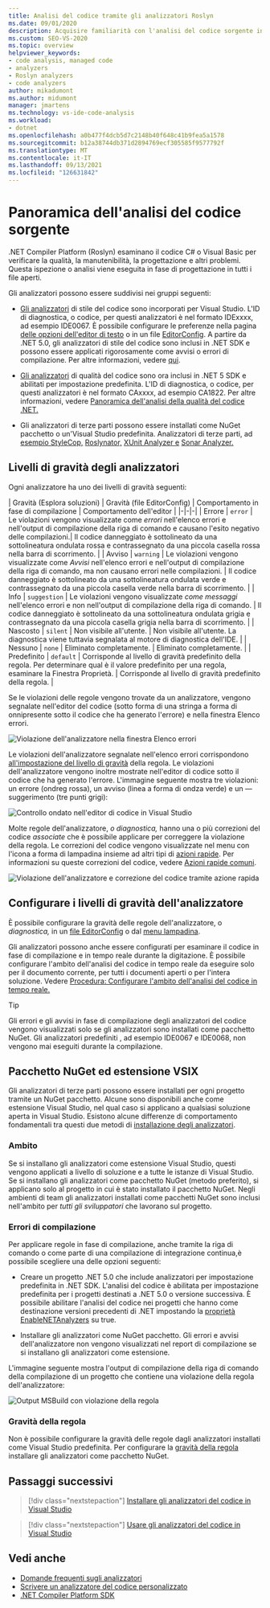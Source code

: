 ```yaml
---
title: Analisi del codice tramite gli analizzatori Roslyn
ms.date: 09/01/2020
description: Acquisire familiarità con l'analisi del codice sorgente in Visual Studio. Informazioni sulle correzioni del codice e sui diversi tipi di analizzatori e livelli di gravità.
ms.custom: SEO-VS-2020
ms.topic: overview
helpviewer_keywords:
- code analysis, managed code
- analyzers
- Roslyn analyzers
- code analyzers
author: mikadumont
ms.author: midumont
manager: jmartens
ms.technology: vs-ide-code-analysis
ms.workload:
- dotnet
ms.openlocfilehash: a0b477f4dcb5d7c2148b40f648c41b9fea5a1578
ms.sourcegitcommit: b12a38744db371d2894769ecf305585f9577792f
ms.translationtype: MT
ms.contentlocale: it-IT
ms.lasthandoff: 09/13/2021
ms.locfileid: "126631842"
---
```

# <a name="overview-of-source-code-analysis"></a>Panoramica dell'analisi del codice sorgente

.NET Compiler Platform (Roslyn) esaminano il codice C# o Visual Basic per verificare la qualità, la manutenibilità, la progettazione e altri problemi. Questa ispezione o analisi viene eseguita in fase di progettazione in tutti i file aperti.

Gli analizzatori possono essere suddivisi nei gruppi seguenti:

- [Gli analizzatori](/dotnet/fundamentals/code-analysis/code-style-rule-options?preserve-view=true&view=vs-2019#convention-categories) di stile del codice sono incorporati per Visual Studio. L'ID di diagnostica, o codice, per questi analizzatori è nel formato IDExxxx, ad esempio IDE0067. È possibile configurare le preferenze nella pagina [delle opzioni dell'editor di testo](../ide/code-styles-and-code-cleanup.md) o in un file [EditorConfig](/dotnet/fundamentals/code-analysis/code-style-rule-options). A partire da .NET 5.0, gli analizzatori di stile del codice sono inclusi in .NET SDK e possono essere applicati rigorosamente come avvisi o errori di compilazione. Per altre informazioni, vedere [qui](/dotnet/fundamentals/productivity/code-analysis#code-style-analysis).

- [Gli analizzatori](/dotnet/fundamentals/code-analysis/quality-rules/index) di qualità del codice sono ora inclusi in .NET 5 SDK e abilitati per impostazione predefinita. L'ID di diagnostica, o codice, per questi analizzatori è nel formato CAxxxx, ad esempio CA1822. Per altre informazioni, vedere [Panoramica dell'analisi della qualità del codice .NET.](/dotnet/fundamentals/productivity/code-analysis#code-quality-analysis)

- Gli analizzatori di terze parti possono essere installati come NuGet pacchetto o un'Visual Studio predefinita. Analizzatori di terze parti, ad [esempio StyleCop,](https://www.nuget.org/packages/StyleCop.Analyzers/) [Roslynator,](https://www.nuget.org/packages/Roslynator.Analyzers/) [XUnit Analyzer e](https://www.nuget.org/packages/xunit.analyzers/) [Sonar Analyzer.](https://www.nuget.org/packages/SonarAnalyzer.CSharp/)

## <a name="severity-levels-of-analyzers"></a>Livelli di gravità degli analizzatori

Ogni analizzatore ha uno dei livelli di gravità seguenti:

| Gravità (Esplora soluzioni) | Gravità (file EditorConfig) | Comportamento in fase di compilazione | Comportamento dell'editor |
|-|-|-|
| Errore | `error` | Le violazioni vengono visualizzate come *errori* nell'elenco errori e nell'output di compilazione della riga di comando e causano l'esito negativo delle compilazioni.| Il codice danneggiato è sottolineato da una sottolineatura ondulata rossa e contrassegnato da una piccola casella rossa nella barra di scorrimento. |
| Avviso | `warning` | Le violazioni vengono visualizzate come *Avvisi* nell'elenco errori e nell'output di compilazione della riga di comando, ma non causano errori nelle compilazioni. | Il codice danneggiato è sottolineato da una sottolineatura ondulata verde e contrassegnato da una piccola casella verde nella barra di scorrimento. |
| Info | `suggestion` | Le violazioni vengono visualizzate *come messaggi* nell'elenco errori e non nell'output di compilazione della riga di comando. | Il codice danneggiato è sottolineato da una sottolineatura ondulata grigia e contrassegnato da una piccola casella grigia nella barra di scorrimento. |
| Nascosto | `silent` | Non visibile all'utente. | Non visibile all'utente. La diagnostica viene tuttavia segnalata al motore di diagnostica dell'IDE. |
| Nessuno | `none` | Eliminato completamente. | Eliminato completamente. |
| Predefinito | `default` | Corrisponde al livello di gravità predefinito della regola. Per determinare qual è il valore predefinito per una regola, esaminare la Finestra Proprietà. | Corrisponde al livello di gravità predefinito della regola. |

Se le violazioni delle regole vengono trovate da un analizzatore,  vengono segnalate nell'editor del codice (sotto forma di una stringa a forma di onnipresente sotto il codice che ha generato l'errore) e nella finestra Elenco errori.

![Violazione dell'analizzatore nella finestra Elenco errori](../code-quality/media/code-analysis-error-list.png)

Le violazioni dell'analizzatore segnalate nell'elenco errori corrispondono [all'impostazione del livello di gravità](../code-quality/use-roslyn-analyzers.md#configure-severity-levels) della regola. Le violazioni dell'analizzatore vengono inoltre mostrate nell'editor di codice sotto il codice che ha generato l'errore. L'immagine seguente mostra tre violazioni: un errore (ondreg rossa), un avviso (linea a forma di ondza verde) e un &mdash; suggerimento (tre punti grigi):

![Controllo ondato nell'editor di codice in Visual Studio](media/diagnostics-severity-colors.png)

Molte regole dell'analizzatore, *o diagnostica,* hanno una o più correzioni del codice *associate* che è possibile applicare per correggere la violazione della regola. Le correzioni del codice vengono visualizzate nel menu con l'icona a forma di lampadina insieme ad altri tipi di [azioni rapide](../ide/quick-actions.md). Per informazioni su queste correzioni del codice, vedere [Azioni rapide comuni](../ide/quick-actions.md).

![Violazione dell'analizzatore e correzione del codice tramite azione rapida](../code-quality/media/built-in-analyzer-code-fix.png)

## <a name="configure-analyzer-severity-levels"></a>Configurare i livelli di gravità dell'analizzatore

È possibile configurare la gravità delle regole dell'analizzatore, o *diagnostica,* in un [file EditorConfig](../code-quality/use-roslyn-analyzers.md#set-rule-severity-in-an-editorconfig-file) o dal [menu lampadina](../code-quality/use-roslyn-analyzers.md#set-rule-severity-from-the-light-bulb-menu).

Gli analizzatori possono anche essere configurati per esaminare il codice in fase di compilazione e in tempo reale durante la digitazione. È possibile configurare l'ambito dell'analisi del codice in tempo reale da eseguire solo per il documento corrente, per tutti i documenti aperti o per l'intera soluzione. Vedere [Procedura: Configurare l'ambito dell'analisi del codice in tempo reale.](./configure-live-code-analysis-scope-managed-code.md)

> [!TIP]
> Gli errori e gli avvisi in fase di compilazione degli analizzatori del codice vengono visualizzati solo se gli analizzatori sono installati come pacchetto NuGet. Gli analizzatori predefiniti , ad esempio IDE0067 e IDE0068, non vengono mai eseguiti durante la compilazione.

## <a name="nuget-package-versus-vsix-extension"></a>Pacchetto NuGet ed estensione VSIX

Gli analizzatori di terze parti possono essere installati per ogni progetto tramite un NuGet pacchetto. Alcune sono disponibili anche come estensione Visual Studio, nel qual caso si applicano a qualsiasi soluzione aperta in Visual Studio. Esistono alcune differenze di comportamento fondamentali tra questi due metodi di [installazione degli analizzatori](../code-quality/install-roslyn-analyzers.md).

### <a name="scope"></a>Ambito

Se si installano gli analizzatori come estensione Visual Studio, questi vengono applicati a livello di soluzione e a tutte le istanze di Visual Studio. Se si installano gli analizzatori come pacchetto NuGet (metodo preferito), si applicano solo al progetto in cui è stato installato il pacchetto NuGet. Negli ambienti di team gli analizzatori installati come pacchetti NuGet sono inclusi nell'ambito per *tutti gli sviluppatori* che lavorano sul progetto.

### <a name="build-errors"></a>Errori di compilazione

Per applicare regole in fase di compilazione, anche tramite la riga di comando o come parte di una compilazione di integrazione continua,è possibile scegliere una delle opzioni seguenti:

- Creare un progetto .NET 5.0 che include analizzatori per impostazione predefinita in .NET SDK. L'analisi del codice è abilitata per impostazione predefinita per i progetti destinati a .NET 5.0 o versione successiva. È possibile abilitare l'analisi del codice nei progetti che hanno come destinazione versioni precedenti di .NET impostando la [proprietà EnableNETAnalyzers](/dotnet/core/project-sdk/msbuild-props#enablenetanalyzers) su true.

- Installare gli analizzatori come NuGet pacchetto. Gli errori e avvisi dell'analizzatore non vengono visualizzati nel report di compilazione se si installano gli analizzatori come estensione.

L'immagine seguente mostra l'output di compilazione della riga di comando della compilazione di un progetto che contiene una violazione della regola dell'analizzatore:

![Output MSBuild con violazione della regola](media/command-line-build-analyzers.png)

### <a name="rule-severity"></a>Gravità della regola

Non è possibile configurare la gravità delle regole dagli analizzatori installati come Visual Studio predefinita. Per configurare la [gravità della regola](../code-quality/use-roslyn-analyzers.md#configure-severity-levels) installare gli analizzatori come pacchetto NuGet.

## <a name="next-steps"></a>Passaggi successivi

> [!div class="nextstepaction"]
> [Installare gli analizzatori del codice in Visual Studio](../code-quality/install-roslyn-analyzers.md)

> [!div class="nextstepaction"]
> [Usare gli analizzatori del codice in Visual Studio](../code-quality/use-roslyn-analyzers.md)

## <a name="see-also"></a>Vedi anche

- [Domande frequenti sugli analizzatori](analyzers-faq.yml)
- [Scrivere un analizzatore del codice personalizzato](../extensibility/getting-started-with-roslyn-analyzers.md)
- [.NET Compiler Platform SDK](/dotnet/csharp/roslyn-sdk/)